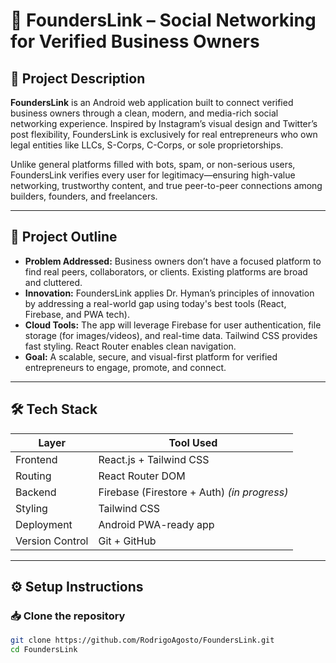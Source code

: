 # 🧩 FoundersLink – Social Networking for Verified Business Owners

## 📱 Project Description

**FoundersLink** is an Android web application built to connect verified business owners through a clean, modern, and media-rich social networking experience. Inspired by Instagram’s visual design and Twitter’s post flexibility, FoundersLink is exclusively for real entrepreneurs who own legal entities like LLCs, S-Corps, C-Corps, or sole proprietorships.

Unlike general platforms filled with bots, spam, or non-serious users, FoundersLink verifies every user for legitimacy—ensuring high-value networking, trustworthy content, and true peer-to-peer connections among builders, founders, and freelancers.

---

## 📘 Project Outline

- **Problem Addressed:** Business owners don’t have a focused platform to find real peers, collaborators, or clients. Existing platforms are broad and cluttered.
- **Innovation:** FoundersLink applies Dr. Hyman’s principles of innovation by addressing a real-world gap using today's best tools (React, Firebase, and PWA tech).
- **Cloud Tools:** The app will leverage Firebase for user authentication, file storage (for images/videos), and real-time data. Tailwind CSS provides fast styling. React Router enables clean navigation.
- **Goal:** A scalable, secure, and visual-first platform for verified entrepreneurs to engage, promote, and connect.

---

## 🛠️ Tech Stack

| Layer       | Tool Used       |
|-------------|------------------|
| Frontend    | React.js + Tailwind CSS |
| Routing     | React Router DOM |
| Backend     | Firebase (Firestore + Auth) *(in progress)* |
| Styling     | Tailwind CSS |
| Deployment  | Android PWA-ready app |
| Version Control | Git + GitHub |

---

## ⚙️ Setup Instructions

### 📥 Clone the repository

```bash
git clone https://github.com/RodrigoAgosto/FoundersLink.git
cd FoundersLink
